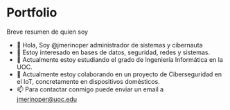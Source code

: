 # Portfolio
Breve resumen de quien soy

- 👋 Hola, Soy @jmerinoper administrador de sistemas y cibernauta
- 👀 Estoy interesado en bases de datos, seguridad, redes y sistemas.
- 🌱 Actualmente estoy estudiando el grado de Ingeniería Informática en la UOC.
- 💞️ Actualmente estoy colaborando en un proyecto de Ciberseguridad en el IoT, concretamente en dispositivos domésticos.
- 📫 Para contactar conmigo puede enviar un email a jmerinoper@uoc.edu
